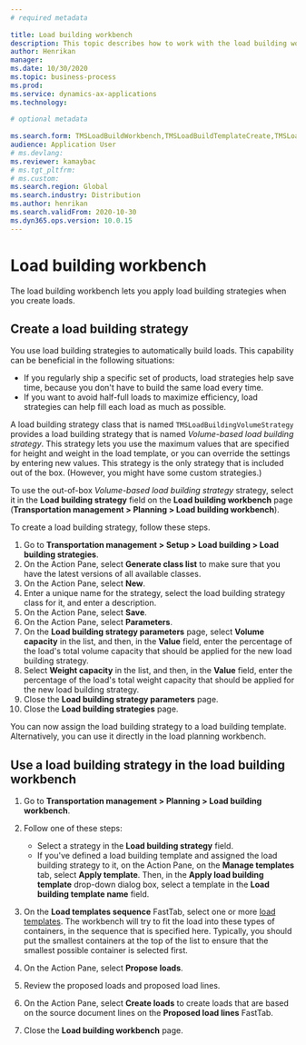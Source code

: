 ```yaml
--- 
# required metadata 
 
title: Load building workbench
description: This topic describes how to work with the load building workbench.
author: Henrikan
manager:  
ms.date: 10/30/2020
ms.topic: business-process 
ms.prod:  
ms.service: dynamics-ax-applications 
ms.technology:  
 
# optional metadata 
 
ms.search.form: TMSLoadBuildWorkbench,TMSLoadBuildTemplateCreate,TMSLoadBuildStrategy,TMSLoadBuildTemplateApply
audience: Application User 
# ms.devlang:  
ms.reviewer: kamaybac
# ms.tgt_pltfrm:  
# ms.custom:  
ms.search.region: Global
ms.search.industry: Distribution
ms.author: henrikan
ms.search.validFrom: 2020-10-30
ms.dyn365.ops.version: 10.0.15
---
```

# Load building workbench

The load building workbench lets you apply load building strategies when you create loads.

## Create a load building strategy

You use load building strategies to automatically build loads. This capability can be beneficial in the following situations:

- If you regularly ship a specific set of products, load strategies help save time, because you don't have to build the same load every time.
- If you want to avoid half-full loads to maximize efficiency, load strategies can help fill each load as much as possible.

A load building strategy class that is named `TMSLoadBuildingVolumeStrategy` provides a load building strategy that is named *Volume-based load building strategy*. This strategy lets you use the maximum values that are specified for height and weight in the load template, or you can override the settings by entering new values. This strategy is the only strategy that is included out of the box. (However, you might have some custom strategies.)

To use the out-of-box *Volume-based load building strategy* strategy, select it in the **Load building strategy** field on the **Load building workbench** page (**Transportation management &gt; Planning &gt; Load building workbench**).

To create a load building strategy, follow these steps.

1. Go to **Transportation management &gt; Setup &gt; Load building &gt; Load building strategies**.
1. On the Action Pane, select **Generate class list** to make sure that you have the latest versions of all available classes.
1. On the Action Pane, select **New**.
1. Enter a unique name for the strategy, select the load building strategy class for it, and enter a description.
1. On the Action Pane, select **Save**.
1. On the Action Pane, select **Parameters**.
1. On the **Load building strategy parameters** page, select **Volume capacity** in the list, and then, in the **Value** field, enter the percentage of the load's total volume capacity that should be applied for the new load building strategy.
1. Select **Weight capacity** in the list, and then, in the **Value** field, enter the percentage of the load's total weight capacity that should be applied for the new load building strategy.
1. Close the **Load building strategy parameters** page.
1. Close the **Load building strategies** page.

You can now assign the load building strategy to a load building template. Alternatively, you can use it directly in the load planning workbench.

## Use a load building strategy in the load building workbench

1. Go to **Transportation management &gt; Planning &gt; Load building workbench**.
1. Follow one of these steps:

    - Select a strategy in the **Load building strategy** field.
    - If you've defined a load building template and assigned the load building strategy to it, on the Action Pane, on the **Manage templates** tab, select **Apply template**. Then, in the **Apply load building template** drop-down dialog box, select a template in the **Load building template name** field.

1. On the **Load templates sequence** FastTab, select one or more [load templates](load-template.md). The workbench will try to fit the load into these types of containers, in the sequence that is specified here. Typically, you should put the smallest containers at the top of the list to ensure that the smallest possible container is selected first.
1. On the Action Pane, select **Propose loads**.
1. Review the proposed loads and proposed load lines.
1. On the Action Pane, select **Create loads** to create loads that are based on the source document lines on the **Proposed load lines** FastTab.
1. Close the **Load building workbench** page.
